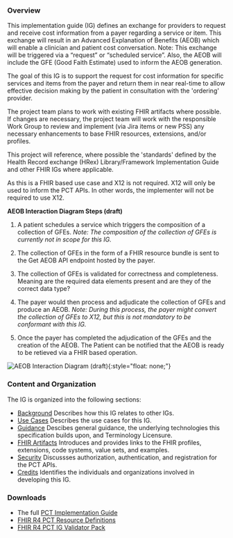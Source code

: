### Overview
This implementation guide (IG) defines an exchange for providers to request and receive cost information from a payer regarding a service or item. This exchange will result in an Advanced Explanation of Benefits (AEOB) which will enable a clinician and patient cost conversation. Note: This exchange will be triggered via a “request” or “scheduled service”. Also, the AEOB will include the GFE (Good Faith Estimate) used to inform the AEOB generation.

The goal of this IG is to support the request for cost information for specific services and items from the payer and return them in near real-time to allow effective decision making by the patient in consultation with the 'ordering' provider.

The project team plans to work with existing FHIR artifacts where possible. If changes are necessary, the project team will work with the responsible Work Group to review and implement (via Jira items or new PSS) any necessary enhancements to base FHIR resources, extensions, and/or profiles.

This project will reference, where possible the 'standards' defined by the Health Record exchange (HRex) Library/Framework Implementation Guide and other FHIR IGs where applicable.

As this is a FHIR based use case and X12 is not required. X12 will only be used to inform the PCT APIs. In other words, the implementer will not be required to use X12.

**AEOB Interaction Diagram Steps (draft)**

1.	A patient schedules a service which triggers the composition of a collection of GFEs. <em>Note: The composition of the collection of GFEs is currently not in scope for this IG.</em>

2.	The collection of GFEs in the form of a FHIR resource bundle is sent to the Get AEOB API endpoint hosted by the payer.

3.	The collection of GFEs is validated for correctness and completeness. Meaning are the required data elements present and are they of the correct data type? 

4.	The payer would then process and adjudicate the collection of GFEs and produce an AEOB. <em>Note: During this process, the payer might convert the collection of GFEs to X12, but this is not mandatory to be conformant with this IG.</em>

5.	Once the payer has completed the adjudication of the GFEs and the creation of the AEOB. The Patient can be notified that the AEOB is ready to be retieved via a FHIR based operation. 

![AEOB Interaction Diagram (draft)](AEOB-interaction.png){:style="float: none;"}

### Content and Organization
The IG is organized into the following sections:
* [Background](background.html) Describes how this IG relates to other IGs.
* [Use Cases](use_case.html) Describes the use cases for this IG.
* [Guidance](general_guidance.html) Descibes general guidance, the underlying technologies this specification builds upon, and Terminology Licensure.  
* [FHIR Artifacts](artifacts.html) Introduces and provides links to the FHIR profiles, extensions, code systems, value sets, and examples. 
* [Security](authorization_authentication_and_registration.html) Discussses authorization, authentication, and registration for the PCT APIs. 
* [Credits](credits.html) Identifies the individuals and organizations involved in developing this IG.

### Downloads
* The full [PCT Implementation Guide](full-ig.zip)
* [FHIR R4 PCT Resource Definitions](definitions.json.zip)
* [FHIR R4 PCT IG Validator Pack](validator-davinci-pct.pack)

